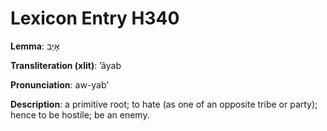 # Lexicon Entry H340

**Lemma**: אָיַב

**Transliteration (xlit)**: ʼâyab

**Pronunciation**: aw-yab'

**Description**:
a primitive root; to hate (as one of an opposite tribe or party); hence to be hostile; be an enemy.
